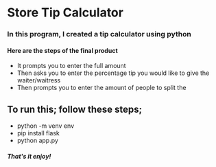 # Store Tip Calculator
### In this program, I created a tip calculator using python 
#### Here are the steps of the final product
 * It prompts you to enter the full amount
 * Then asks you to enter the percentage tip you would like to give the waiter/waitress
 * Then prompts you to enter the amount of people to split the 

 ## To run this; follow these steps;
 * python -m venv env
 * pip install flask
 * python app.py

 ##### That's it enjoy!